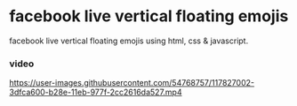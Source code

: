 # facebook live vertical floating emojis
facebook live vertical floating emojis using html, css & javascript.

### video
https://user-images.githubusercontent.com/54768757/117827002-3dfca600-b28e-11eb-977f-2cc2616da527.mp4









